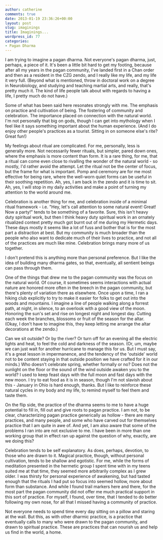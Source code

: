 ```yaml
---
author: catherine
comments: true
date: 2013-01-19 23:36:26+00:00
layout: post
slug: imaginings
title: Imaginings...
wordpress_id: 77
categories:
- Pagan Dharma
---
```


I am trying to imagine a pagan dharma. Not everyone's pagan dharma, just, perhaps, a piece of it. It's been a little bit hard to get my footing, because after all my years in the pagan community, I've landed first in a Chan order and then as a resident in the CZG zendo, and I really like my life, and my life it very full. (Beyond what is mentioned, throw in doctoral work on a degree in Neurobiology, and studying and teaching martial arts, and really, that's pretty much it. The kind of life people talk about with regards to having a life, I pretty much do not have.)

Some of what has been said here resonates strongly with me. The emphasis on practice and cultivation of being. The fostering of community and celebration. The importance placed on connection with the natural world. I'm not personally that big on gods, though I can get into mythology when I feel like it says something important about the human experience. (And I do enjoy other people's practices as a tourist. Sitting in on someone else's rite? Great fun!)

My feelings about ritual are complicated. For me, personally, less is generally more. Not necessarily fewer rituals, but simpler, pared down ones, where the emphasis is more content than form. It is a rare thing, for me, that a ritual can come even close to rivalling the wonder of the natural world - so mostly, I'd rather avoid the attempt. Let the ritual not be the center of focus, but the frame for what is important. Pomp and ceremony are for me most effective for being rare, where the well-worn quiet forms can be useful in their soothing repetition. Ah, yes, I am back in the zendo and it is time to sit. Ah, yes, I will stop in my daily activities and make a point of turning my attention to the world around me.

Celebration is another thing for me, and celebration inside of a minimal ritual framework - i.e. "Hey, let's call attention to some natural event! Great! Now a party!" tends to be something of a favorite. Sure, this isn't heavy duty spiritual work, but then I think heavy duty spiritual work in an ornately ritualized context pretty much got burnt out of me during my Hermetic days. These days mostly it seems like a lot of fuss and bother that is for the most part a distraction at best. But my community is much broader than the people who also want to dedicate much of their lives to practice, and not all of the practices are much like mine. Celebration brings many more of us together.

I don't pretend this is anything more than personal preference. But I like the idea of building many dharma gates, so that, eventually, all sentient beings can pass through them.

One of the things that drew me to the pagan community was the focus on the natural world. Of course, it sometimes seems interactions with actual nature are honored more often in the breech in the pagan community, but there's plenty of variation there as elsewhere. Once upon a time, I ran a hiking club explicitly to try to make it easier for folks to get out into the woods and mountains. I imagine a line of people walking along a forrest path, at night, in silence, to an overlook with a good view of the moon. Honoring the sun's set and rise on longest night and longest day. Cutting each week the branches, blossoms or fruit of the season for the altar. (Okay, I don't have to imagine this, they keep letting me arrange the altar decorations at the zendo.)

Can we sit outside? Or by the river? Or turn off for an evening all the electric lights and heat, to feel the cold and darkness of the season. (Or, um, maybe we can just wait for another hurricane to manage this for us. But I must say, it's a great lesson in impermanence, and the tendency of the 'outside' world not to be content staying in that outside position we have crafted for it in our minds.) Who doesn't celebrate spring, whether formally or no? Does not the sunlight on the floor or the sound of the wind outside awaken you to the world? I used to keep feast days with the full moon and fast days with the new moon. I try to eat food as it is in season, though I'm not slavish about this - January in Ohio is hard enough, thanks. But I like to reinforce these natural cycles in my body and my life, to remind myself to feel them and taste them.

On the flip side, the practice of the dharma seems to me to have a huge potential to fill in, fill out and give roots to pagan practice. I am not, to be clear, characterizing pagan practice generically as hollow - there are many practices, and many people, and some who have carved out for themselves practice that I am quite in awe of. And yet, I am also aware that some of the problems I ran into are not exclusive to me. I have been in more than one working group that in effect ran up against the question of why, exactly, are we doing this?

Celebration tends to be self explanatory. As does, perhaps, devotion, to those who are drawn to it. Magical practice, though, without personal cultivation, tends to be shallow and egotistic. For me, while the forms of meditation presented in the hermetic group I spent time with in my teens suited me at that time, they seemed more arbitrarily complex as I grew older. I was thirsty for personal experience of awakening, but had tasted enough that the rituals I had put so focus into seemed hollow, more about form than substance. And while I found trail markers here and there, for the most part the pagan community did not offer me much practical support in this sort of practice. For myself, I found, over time, that I tended to do better following my own nose, for all that I missed having a community of practice.

Not everyone needs to spend time every day sitting on a pillow and staring at the wall. But this, as with other dharmic practice, is a practice that eventually calls to many who were drawn to the pagan community, and drawn to spiritual practice. These are practices that can nourish us and help us find in the world, a home.

